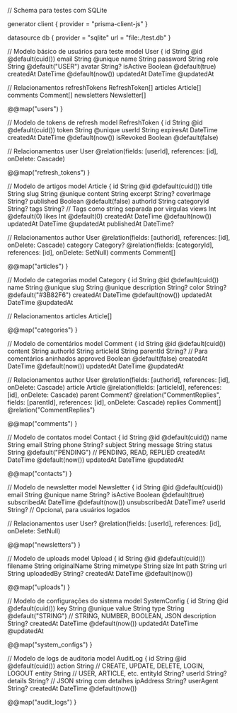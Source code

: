 // Schema para testes com SQLite

generator client {
  provider = "prisma-client-js"
}

datasource db {
  provider = "sqlite"
  url      = "file:./test.db"
}

// Modelo básico de usuários para teste
model User {
  id        String   @id @default(cuid())
  email     String   @unique
  name      String
  password  String
  role      String   @default("USER")
  avatar    String?
  isActive  Boolean  @default(true)
  createdAt DateTime @default(now())
  updatedAt DateTime @updatedAt

  // Relacionamentos
  refreshTokens RefreshToken[]
  articles      Article[]
  comments      Comment[]
  newsletters   Newsletter[]

  @@map("users")
}

// Modelo de tokens de refresh
model RefreshToken {
  id        String   @id @default(cuid())
  token     String   @unique
  userId    String
  expiresAt DateTime
  createdAt DateTime @default(now())
  isRevoked Boolean  @default(false)

  // Relacionamentos
  user User @relation(fields: [userId], references: [id], onDelete: Cascade)

  @@map("refresh_tokens")
}

// Modelo de artigos
model Article {
  id          String   @id @default(cuid())
  title       String
  slug        String   @unique
  content     String
  excerpt     String?
  coverImage  String?
  published   Boolean  @default(false)
  authorId    String
  categoryId  String?
  tags        String?  // Tags como string separada por vírgulas
  views       Int      @default(0)
  likes       Int      @default(0)
  createdAt   DateTime @default(now())
  updatedAt   DateTime @updatedAt
  publishedAt DateTime?

  // Relacionamentos
  author   User       @relation(fields: [authorId], references: [id], onDelete: Cascade)
  category Category?  @relation(fields: [categoryId], references: [id], onDelete: SetNull)
  comments Comment[]

  @@map("articles")
}

// Modelo de categorias
model Category {
  id          String    @id @default(cuid())
  name        String    @unique
  slug        String    @unique
  description String?
  color       String?   @default("#3B82F6")
  createdAt   DateTime  @default(now())
  updatedAt   DateTime  @updatedAt

  // Relacionamentos
  articles Article[]

  @@map("categories")
}

// Modelo de comentários
model Comment {
  id        String   @id @default(cuid())
  content   String
  authorId  String
  articleId String
  parentId  String?  // Para comentários aninhados
  approved  Boolean  @default(false)
  createdAt DateTime @default(now())
  updatedAt DateTime @updatedAt

  // Relacionamentos
  author   User      @relation(fields: [authorId], references: [id], onDelete: Cascade)
  article  Article   @relation(fields: [articleId], references: [id], onDelete: Cascade)
  parent   Comment?  @relation("CommentReplies", fields: [parentId], references: [id], onDelete: Cascade)
  replies  Comment[] @relation("CommentReplies")

  @@map("comments")
}

// Modelo de contatos
model Contact {
  id        String   @id @default(cuid())
  name      String
  email     String
  phone     String?
  subject   String
  message   String
  status    String   @default("PENDING") // PENDING, READ, REPLIED
  createdAt DateTime @default(now())
  updatedAt DateTime @updatedAt

  @@map("contacts")
}

// Modelo de newsletter
model Newsletter {
  id          String   @id @default(cuid())
  email       String   @unique
  name        String?
  isActive    Boolean  @default(true)
  subscribedAt DateTime @default(now())
  unsubscribedAt DateTime?
  userId      String?  // Opcional, para usuários logados

  // Relacionamentos
  user User? @relation(fields: [userId], references: [id], onDelete: SetNull)

  @@map("newsletters")
}

// Modelo de uploads
model Upload {
  id        String   @id @default(cuid())
  filename  String
  originalName String
  mimetype  String
  size      Int
  path      String
  url       String
  uploadedBy String?
  createdAt DateTime @default(now())

  @@map("uploads")
}

// Modelo de configurações do sistema
model SystemConfig {
  id    String @id @default(cuid())
  key   String @unique
  value String
  type  String @default("STRING") // STRING, NUMBER, BOOLEAN, JSON
  description String?
  createdAt DateTime @default(now())
  updatedAt DateTime @updatedAt

  @@map("system_configs")
}

// Modelo de logs de auditoria
model AuditLog {
  id        String   @id @default(cuid())
  action    String   // CREATE, UPDATE, DELETE, LOGIN, LOGOUT
  entity    String   // USER, ARTICLE, etc.
  entityId  String?
  userId    String?
  details   String?  // JSON string com detalhes
  ipAddress String?
  userAgent String?
  createdAt DateTime @default(now())

  @@map("audit_logs")
}